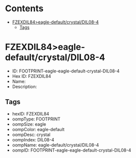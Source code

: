 



Contents
========

* [FZEXDIL84>eagle-default/crystal/DIL08-4](#fzexdil84eagle-defaultcrystaldil08-4)
	* [Tags](#tags)

# FZEXDIL84>eagle-default/crystal/DIL08-4

- ID: FOOTPRINT-eagle-eagle-default-crystal-DIL08-4
- Hex ID: FZEXDIL84
- Name: 
- Description: 

## Tags

- hexID: FZEXDIL84
- oompType: FOOTPRINT
- oompSize: eagle
- oompColor: eagle-default
- oompDesc: crystal
- oompIndex: DIL08-4
- oompName: eagle-default/crystal/DIL08-4
- oompID: FOOTPRINT-eagle-eagle-default-crystal-DIL08-4
